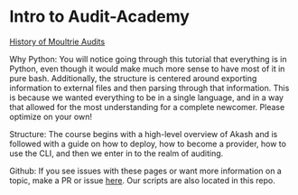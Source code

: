 # Intro to Audit-Academy

[History of Moultrie Audits](https://akash.network/blog/from-deploying-on-akash-to-auditing-the-network)

Why Python: You will notice going through this tutorial that everything is in Python, even though it would make much more sense to have most of it in pure bash. Additionally, the structure is centered around exporting information to external files and then parsing through that information. This is because we wanted everything to be in a single language, and in a way that allowed for the most understanding for a complete newcomer. Please optimize on your own!&#x20;

Structure: The course begins with a high-level overview of Akash and is followed with a guide on how to deploy, how to become a provider, how to use the CLI, and then we enter in to the realm of auditing.

Github: If you see issues with these pages or want more information on a topic, make a PR or issue [here](https://github.com/tacolopo/audit-academy). Our scripts are also located in this repo.

